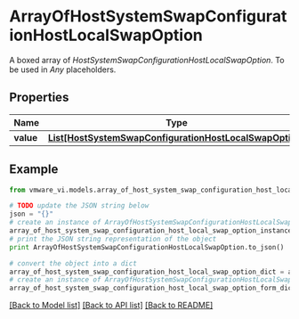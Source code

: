 # ArrayOfHostSystemSwapConfigurationHostLocalSwapOption

A boxed array of *HostSystemSwapConfigurationHostLocalSwapOption*. To be used in *Any* placeholders. 

## Properties
Name | Type | Description | Notes
------------ | ------------- | ------------- | -------------
**value** | [**List[HostSystemSwapConfigurationHostLocalSwapOption]**](HostSystemSwapConfigurationHostLocalSwapOption.md) |  | 

## Example

```python
from vmware_vi.models.array_of_host_system_swap_configuration_host_local_swap_option import ArrayOfHostSystemSwapConfigurationHostLocalSwapOption

# TODO update the JSON string below
json = "{}"
# create an instance of ArrayOfHostSystemSwapConfigurationHostLocalSwapOption from a JSON string
array_of_host_system_swap_configuration_host_local_swap_option_instance = ArrayOfHostSystemSwapConfigurationHostLocalSwapOption.from_json(json)
# print the JSON string representation of the object
print ArrayOfHostSystemSwapConfigurationHostLocalSwapOption.to_json()

# convert the object into a dict
array_of_host_system_swap_configuration_host_local_swap_option_dict = array_of_host_system_swap_configuration_host_local_swap_option_instance.to_dict()
# create an instance of ArrayOfHostSystemSwapConfigurationHostLocalSwapOption from a dict
array_of_host_system_swap_configuration_host_local_swap_option_form_dict = array_of_host_system_swap_configuration_host_local_swap_option.from_dict(array_of_host_system_swap_configuration_host_local_swap_option_dict)
```
[[Back to Model list]](../README.md#documentation-for-models) [[Back to API list]](../README.md#documentation-for-api-endpoints) [[Back to README]](../README.md)


